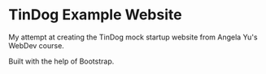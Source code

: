 # TinDog Example Website
My attempt at creating the TinDog mock startup website from Angela Yu's WebDev course.

Built with the help of Bootstrap.
